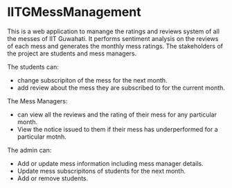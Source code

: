 # IITGMessManagement

This is a web application to manange the ratings and reviews system of all the messes of IIT Guwahati. It performs sentiment analysis on the reviews of each mess and generates the monthly mess ratings. The stakeholders of the project are students and mess managers.

The students can:
- change subscripiton of the mess for the next month.
- add review about the mess they are subscribed to for the current month.

The Mess Managers:
- can view all the reviews and the rating of their mess for any particular month.
- View the notice issued to them if their mess has underperformed for a particular motnh.

The admin can:
- Add or update mess information including mess manager details.
- Update mess subscripitons of students for the next month.
- Add or remove students.
